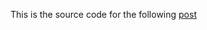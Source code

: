 This is the source code for the following [post](http://blog.mahmoud-benhassine.fr/2014/03/03/spring-batch-vs-easy-batch:-a-hello-world-comparison.html)
